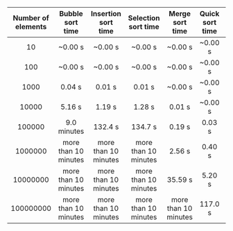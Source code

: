 | Number of elements |   Bubble sort time   | Insertion sort time  | Selection sort time  |   Merge sort time    | Quick sort time | Sorted time |
|:------------------:|:--------------------:|:--------------------:|:--------------------:|:--------------------:|:---------------:|:-----------:|
|         10         |       ~0.00 s        |       ~0.00 s        |       ~0.00 s        |       ~0.00 s        |     ~0.00 s     |   ~0.00 s   |
|        100         |       ~0.00 s        |       ~0.00 s        |       ~0.00 s        |       ~0.00 s        |     ~0.00 s     |   ~0.00 s   |
|        1000        |        0.04 s        |        0.01 s        |        0.01 s        |       ~0.00 s        |     ~0.00 s     |   ~0.00 s   |
|       10000        |        5.16 s        |        1.19 s        |        1.28 s        |        0.01 s        |     ~0.00 s     |   ~0.00 s   |
|       100000       |     9.0 minutes      |       132.4 s        |       134.7 s        |        0.19 s        |     0.03 s      |   0.01 s    |
|      1000000       | more than 10 minutes | more than 10 minutes | more than 10 minutes |        2.56 s        |     0.40 s      |   0.11 s    |
|      10000000      | more than 10 minutes | more than 10 minutes | more than 10 minutes |       35.59 s        |     5.20 s      |   1.40 s    |
|     100000000      | more than 10 minutes | more than 10 minutes | more than 10 minutes | more than 10 minutes |     117.0 s     |   27.81 s   |
